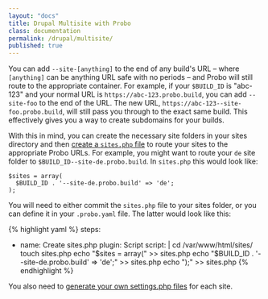 ```yaml
---
layout: "docs"
title: Drupal Multisite with Probo
class: documentation
permalink: /drupal/multisite/
published: true
---
```


You can add `--site-[anything]` to the end of any build's URL – where `[anything]` can be anything URL safe with no periods – and Probo will still route to the appropriate container. For example, if your `$BUILD_ID` is "abc-123" and your normal URL is `https://abc-123.probo.build`, you can add `--site-foo` to the end of the URL. The new URL, `https://abc-123--site-foo.probo.build`, will still pass you through to the exact same build. This effectively gives you a way to create subdomains for your builds.

With this in mind, you can create the necessary site folders in your sites directory and then [create a `sites.php` file](https://api.drupal.org/api/drupal/sites%21example.sites.php/7.x) to route your sites to the appropriate Probo URLs. For example, you might want to route your `de` site folder to `$BUILD_ID--site-de.probo.build`. In `sites.php` this would look like:

```
$sites = array(
  $BUILD_ID . '--site-de.probo.build' => 'de';
);
```

You will need to either commit the `sites.php` file to your sites folder, or you can define it in your `.probo.yaml` file. The latter would look like this:

{% highlight yaml %}
steps:
  - name: Create sites.php
    plugin: Script
    script: |
       cd /var/www/html/sites/
       touch sites.php
       echo "\$sites = array(" >> sites.php
       echo "\$BUILD_ID . '--site-de.probo.build' => 'de';" >> sites.php
       echo ");" >> sites.php
{% endhighlight %}

You also need to [generate your own settings.php files](https://www.drupal.org/documentation/install/settings-file) for each site.
